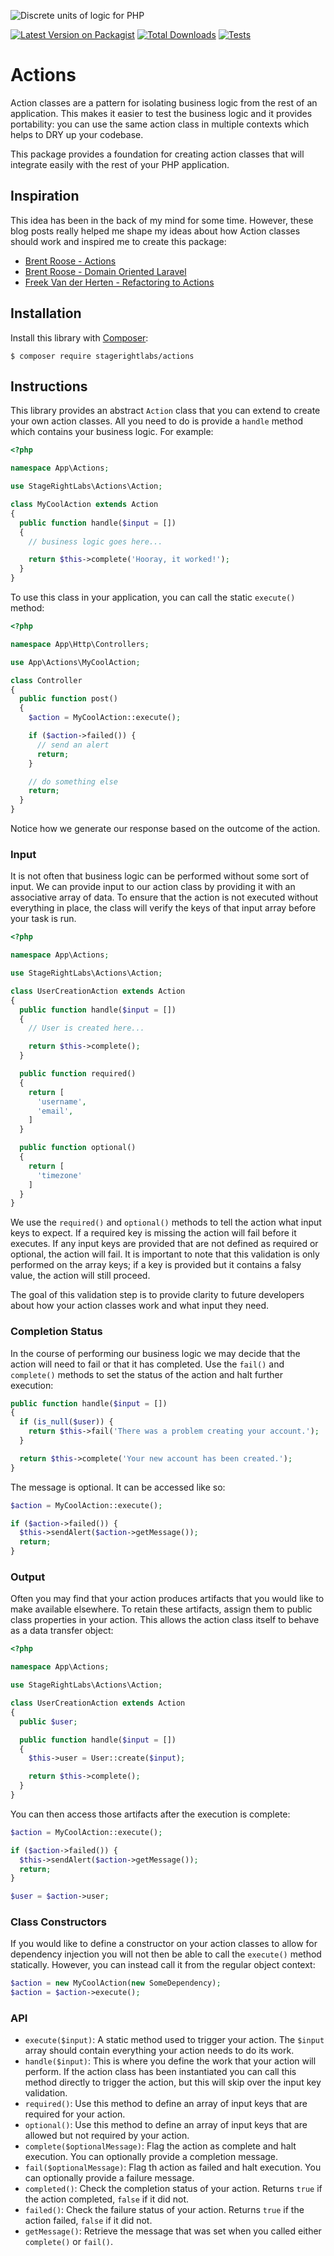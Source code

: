 ![Discrete units of logic for PHP](https://banners.beyondco.de/Actions.png?theme=light&packageManager=composer+require&packageName=stagerightlabs%2Factions&pattern=floatingCogs&style=style_1&description=Discrete+units+of+logic+for+PHP&md=1&showWatermark=1&fontSize=100px&images=beaker)

[![Latest Version on Packagist](https://img.shields.io/packagist/v/stagerightlabs/actions.svg?style=flat)](https://packagist.org/packages/stagerightlabs/actions)
[![Total Downloads](https://img.shields.io/packagist/dt/stagerightlabs/actions.svg?style=flat)](https://packagist.org/packages/stagerightlabs/actions)
[![Tests](https://github.com/stagerightlabs/actions/actions/workflows/ci.yml/badge.svg)](https://github.com/stagerightlabs/actions/actions/workflows/ci.yml)

# Actions

Action classes are a pattern for isolating business logic from the rest of an application. This makes it easier to test the business logic and it provides portability: you can use the same action class in multiple contexts which helps to DRY up your codebase.

This package provides a foundation for creating action classes that will integrate easily with the rest of your PHP application.

## Inspiration

This idea has been in the back of my mind for some time. However, these blog posts really helped me shape my ideas about how Action classes should work and inspired me to create this package:

- [Brent Roose - Actions](https://stitcher.io/blog/laravel-beyond-crud-03-actions)
- [Brent Roose - Domain Oriented Laravel](https://stitcher.io/blog/laravel-beyond-crud-01-domain-oriented-laravel)
- [Freek Van der Herten - Refactoring to Actions](https://freek.dev/1371-refactoring-to-actions)

## Installation

Install this library with [Composer](https://getcomposer.org/):

```
$ composer require stagerightlabs/actions
```

## Instructions

This library provides an abstract `Action` class that you can extend to create your own action classes. All you need to do is provide a `handle` method which contains your business logic. For example:

```php
<?php

namespace App\Actions;

use StageRightLabs\Actions\Action;

class MyCoolAction extends Action
{
  public function handle($input = [])
  {
    // business logic goes here...

    return $this->complete('Hooray, it worked!');
  }
}
```

To use this class in your application, you can call the static `execute()` method:

```php
<?php

namespace App\Http\Controllers;

use App\Actions\MyCoolAction;

class Controller
{
  public function post()
  {
    $action = MyCoolAction::execute();

    if ($action->failed()) {
      // send an alert
      return;
    }

    // do something else
    return;
  }
}
```

Notice how we generate our response based on the outcome of the action.

### Input

It is not often that business logic can be performed without some sort of input. We can provide input to our action class by providing it with an associative array of data. To ensure that the action is not executed without everything in place, the class will verify the keys of that input array before your task is run.

```php
<?php

namespace App\Actions;

use StageRightLabs\Actions\Action;

class UserCreationAction extends Action
{
  public function handle($input = [])
  {
    // User is created here...

    return $this->complete();
  }

  public function required()
  {
    return [
      'username',
      'email',
    ]
  }

  public function optional()
  {
    return [
      'timezone'
    ]
  }
}
```

We use the `required()` and `optional()` methods to tell the action what input keys to expect. If a required key is missing the action will fail before it executes. If any input keys are provided that are not defined as required or optional, the action will fail. It is important to note that this validation is only performed on the array keys; if a key is provided but it contains a falsy value, the action will still proceed.

The goal of this validation step is to provide clarity to future developers about how your action classes work and what input they need.

### Completion Status

In the course of performing our business logic we may decide that the action will need to fail or that it has completed. Use the `fail()` and `complete()` methods to set the status of the action and halt further execution:

```php
public function handle($input = [])
{
  if (is_null($user)) {
    return $this->fail('There was a problem creating your account.');
  }

  return $this->complete('Your new account has been created.');
}
```

The message is optional. It can be accessed like so:

```php
$action = MyCoolAction::execute();

if ($action->failed()) {
  $this->sendAlert($action->getMessage());
  return;
}
```

### Output

Often you may find that your action produces artifacts that you would like to make available elsewhere. To retain these artifacts, assign them to public class properties in your action. This allows the action class itself to behave as a data transfer object:

```php
<?php

namespace App\Actions;

use StageRightLabs\Actions\Action;

class UserCreationAction extends Action
{
  public $user;

  public function handle($input = [])
  {
    $this->user = User::create($input);

    return $this->complete();
  }
}
```

You can then access those artifacts after the execution is complete:

```php
$action = MyCoolAction::execute();

if ($action->failed()) {
  $this->sendAlert($action->getMessage());
  return;
}

$user = $action->user;
```

### Class Constructors

If you would like to define a constructor on your action classes to allow for dependency injection you will not then be able to call the `execute()` method statically. However, you can instead call it from the regular object context:

```php
$action = new MyCoolAction(new SomeDependency);
$action = $action->execute();
```

### API

- `execute($input)`: A static method used to trigger your action. The `$input` array should contain everything your action needs to do its work.
- `handle($input)`: This is where you define the work that your action will perform. If the action class has been instantiated you can call this method directly to trigger the action, but this will skip over the input key validation.
- `required()`: Use this method to define an array of input keys that are required for your action.
- `optional()`: Use this method to define an array of input keys that are allowed but not required by your action.
- `complete($optionalMessage)`: Flag the action as complete and halt execution. You can optionally provide a completion message.
- `fail($optionalMessage)`: Flag th action as failed and halt execution. You can optionally provide a failure message.
- `completed()`: Check the completion status of your action. Returns `true` if the action completed, `false` if it did not.
- `failed()`: Check the failure status of your action. Returns `true` if the action failed, `false` if it did not.
- `getMessage()`: Retrieve the message that was set when you called either `complete()` or `fail()`.
